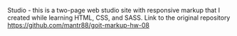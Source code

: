 Studio - this is a two-page web studio site with responsive markup that I created while learning HTML, CSS, and SASS.
Link to the original repository https://github.com/mantr88/goit-markup-hw-08
